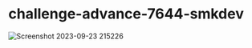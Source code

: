 # challenge-advance-7644-smkdev

![Screenshot 2023-09-23 215226](https://github.com/mikuah/challenge-smkdev/assets/92192454/6feac06c-ef28-493e-9b19-0fbcf7c88872)
